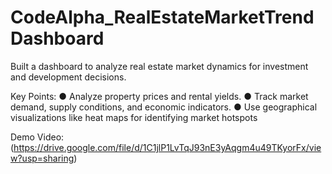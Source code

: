 # CodeAlpha_RealEstateMarketTrendDashboard
Built a dashboard to analyze real estate market dynamics for investment and development decisions.

Key Points:
● Analyze property prices and rental yields.
● Track market demand, supply conditions, and economic indicators.
● Use geographical visualizations like heat maps for identifying market hotspots

Demo Video: (https://drive.google.com/file/d/1C1jlP1LvTqJ93nE3yAqgm4u49TKyorFx/view?usp=sharing)
